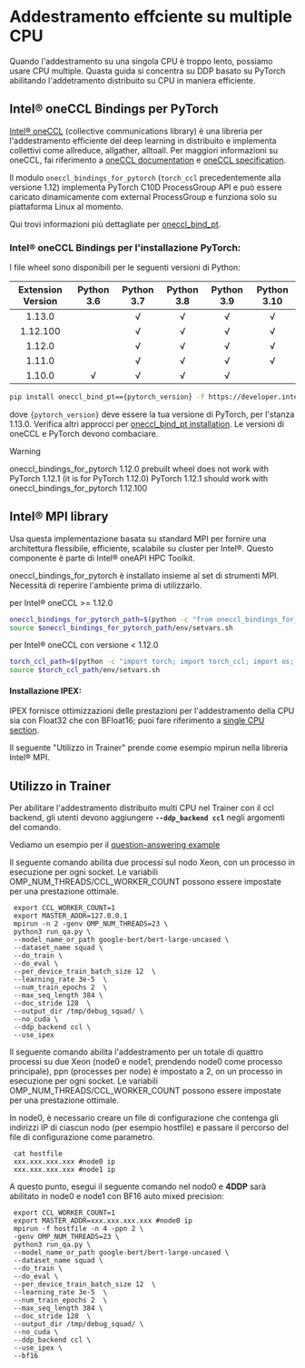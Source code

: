 <!--Copyright 2022 The HuggingFace Team. All rights reserved.

Licensed under the Apache License, Version 2.0 (the "License"); you may not use this file except in compliance with
the License. You may obtain a copy of the License at

http://www.apache.org/licenses/LICENSE-2.0

Unless required by applicable law or agreed to in writing, software distributed under the License is distributed on
an "AS IS" BASIS, WITHOUT WARRANTIES OR CONDITIONS OF ANY KIND, either express or implied. See the License for the

⚠️ Note that this file is in Markdown but contain specific syntax for our doc-builder (similar to MDX) that may not be
rendered properly in your Markdown viewer.

-->

# Addestramento effciente su multiple CPU

Quando l'addestramento su una singola CPU è troppo lento, possiamo usare CPU multiple. Quasta guida si concentra su DDP basato su PyTorch abilitando l'addetramento distribuito su CPU in maniera efficiente.

## Intel® oneCCL Bindings per PyTorch

[Intel® oneCCL](https://github.com/oneapi-src/oneCCL) (collective communications library) è una libreria per l'addestramento efficiente del deep learning in distribuito e implementa collettivi come allreduce, allgather, alltoall. Per maggiori informazioni su oneCCL, fai riferimento a [oneCCL documentation](https://spec.oneapi.com/versions/latest/elements/oneCCL/source/index.html) e [oneCCL specification](https://spec.oneapi.com/versions/latest/elements/oneCCL/source/index.html).

Il modulo `oneccl_bindings_for_pytorch` (`torch_ccl` precedentemente alla versione 1.12)  implementa PyTorch C10D ProcessGroup API e può essere caricato dinamicamente com external ProcessGroup e funziona solo su piattaforma Linux al momento.

Qui trovi informazioni più dettagliate per [oneccl_bind_pt](https://github.com/intel/torch-ccl).

### Intel® oneCCL Bindings per l'installazione PyTorch:

I file wheel sono disponibili per le seguenti versioni di Python:

| Extension Version | Python 3.6 | Python 3.7 | Python 3.8 | Python 3.9 | Python 3.10 |
| :---------------: | :--------: | :--------: | :--------: | :--------: | :---------: |
| 1.13.0            |            | √          | √          | √          | √           |
| 1.12.100          |            | √          | √          | √          | √           |
| 1.12.0            |            | √          | √          | √          | √           |
| 1.11.0            |            | √          | √          | √          | √           |
| 1.10.0            | √          | √          | √          | √          |             |

```bash
pip install oneccl_bind_pt=={pytorch_version} -f https://developer.intel.com/ipex-whl-stable-cpu
```

dove `{pytorch_version}` deve essere la tua versione di PyTorch, per l'stanza 1.13.0.
Verifica altri approcci per [oneccl_bind_pt installation](https://github.com/intel/torch-ccl).
Le versioni di oneCCL e PyTorch devono combaciare.

> [!WARNING]
> oneccl_bindings_for_pytorch 1.12.0 prebuilt wheel does not work with PyTorch 1.12.1 (it is for PyTorch 1.12.0)
> PyTorch 1.12.1 should work with oneccl_bindings_for_pytorch 1.12.100

## Intel® MPI library

Usa questa implementazione basata su standard MPI per fornire una architettura flessibile, efficiente, scalabile su cluster per Intel®. Questo componente è parte di Intel® oneAPI HPC Toolkit.

oneccl_bindings_for_pytorch è installato insieme al set di strumenti MPI. Necessità di reperire l'ambiente prima di utilizzarlo.

per Intel® oneCCL >= 1.12.0

```bash
oneccl_bindings_for_pytorch_path=$(python -c "from oneccl_bindings_for_pytorch import cwd; print(cwd)")
source $oneccl_bindings_for_pytorch_path/env/setvars.sh
```

per Intel® oneCCL con versione < 1.12.0

```bash
torch_ccl_path=$(python -c "import torch; import torch_ccl; import os;  print(os.path.abspath(os.path.dirname(torch_ccl.__file__)))")
source $torch_ccl_path/env/setvars.sh
```

#### Installazione IPEX:

IPEX fornisce ottimizzazioni delle prestazioni per l'addestramento della CPU sia con Float32 che con BFloat16; puoi fare riferimento a [single CPU section](./perf_train_cpu).

Il seguente "Utilizzo in Trainer" prende come esempio mpirun nella libreria Intel® MPI.

## Utilizzo in Trainer

Per abilitare l'addestramento distribuito multi CPU nel Trainer con il ccl backend, gli utenti devono aggiungere **`--ddp_backend ccl`** negli argomenti del comando.

Vediamo un esempio per il [question-answering example](https://github.com/huggingface/transformers/tree/main/examples/pytorch/question-answering)

Il seguente comando abilita due processi sul nodo Xeon, con un processo in esecuzione per ogni socket. Le variabili OMP_NUM_THREADS/CCL_WORKER_COUNT possono essere impostate per una prestazione ottimale.

```shell script
 export CCL_WORKER_COUNT=1
 export MASTER_ADDR=127.0.0.1
 mpirun -n 2 -genv OMP_NUM_THREADS=23 \
 python3 run_qa.py \
 --model_name_or_path google-bert/bert-large-uncased \
 --dataset_name squad \
 --do_train \
 --do_eval \
 --per_device_train_batch_size 12  \
 --learning_rate 3e-5  \
 --num_train_epochs 2  \
 --max_seq_length 384 \
 --doc_stride 128  \
 --output_dir /tmp/debug_squad/ \
 --no_cuda \
 --ddp_backend ccl \
 --use_ipex
```

Il seguente comando abilita l'addestramento per un totale di quattro processi su due Xeon (node0 e node1, prendendo node0 come processo principale), ppn (processes per node) è impostato a 2, on un processo in esecuzione per ogni socket. Le variabili OMP_NUM_THREADS/CCL_WORKER_COUNT possono essere impostate per una prestazione ottimale.

In node0, è necessario creare un file di configurazione che contenga gli indirizzi IP di ciascun nodo (per esempio hostfile) e passare il percorso del file di configurazione come parametro.

```shell script
 cat hostfile
 xxx.xxx.xxx.xxx #node0 ip
 xxx.xxx.xxx.xxx #node1 ip
```

A questo punto, esegui il seguente comando nel nodo0 e **4DDP** sarà abilitato in node0 e node1 con BF16 auto mixed precision:

```shell script
 export CCL_WORKER_COUNT=1
 export MASTER_ADDR=xxx.xxx.xxx.xxx #node0 ip
 mpirun -f hostfile -n 4 -ppn 2 \
 -genv OMP_NUM_THREADS=23 \
 python3 run_qa.py \
 --model_name_or_path google-bert/bert-large-uncased \
 --dataset_name squad \
 --do_train \
 --do_eval \
 --per_device_train_batch_size 12  \
 --learning_rate 3e-5  \
 --num_train_epochs 2  \
 --max_seq_length 384 \
 --doc_stride 128  \
 --output_dir /tmp/debug_squad/ \
 --no_cuda \
 --ddp_backend ccl \
 --use_ipex \
 --bf16
```
